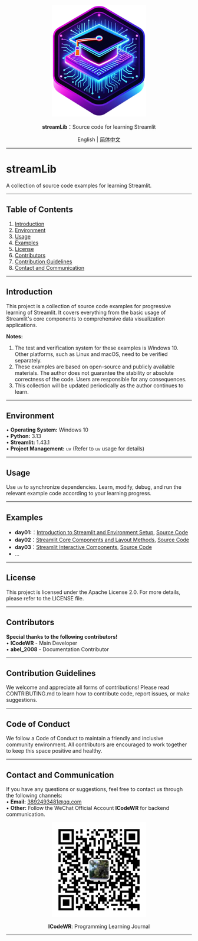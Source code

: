 <div align="center">
  <img src="../../assets/logo.png" width=256></img>
<p><strong>streamLib</strong>：Source code for learning Streamlit </p>

English | [简体中文](README_zh.md)
</div>

---

# streamLib

A collection of source code examples for learning Streamlit.

---

## Table of Contents

1. [Introduction](#introduction)
2. [Environment](#environment)
3. [Usage](#usage)
4. [Examples](#examples)
5. [License](#license)
6. [Contributors](#contributors)
7. [Contribution Guidelines](#contribution-guidelines)
8. [Contact and Communication](#contact-and-communication)

---

## Introduction

This project is a collection of source code examples for progressive learning of Streamlit. It covers everything from the basic usage of Streamlit's core components to comprehensive data visualization applications.

**Notes:**  
1. The test and verification system for these examples is Windows 10. Other platforms, such as Linux and macOS, need to be verified separately.  
2. These examples are based on open-source and publicly available materials. The author does not guarantee the stability or absolute correctness of the code. Users are responsible for any consequences.  
3. This collection will be updated periodically as the author continues to learn.

---

## Environment

• **Operating System:** Windows 10  
• **Python:** 3.13  
• **Streamlit:** 1.43.1  
• **Project Management:** `uv` (Refer to `uv` usage for details)

---

## Usage

Use `uv` to synchronize dependencies. Learn, modify, debug, and run the relevant example code according to your learning progress.

---

## Examples
- **day01:**：[Introduction to Streamlit and Environment Setup](https://mp.weixin.qq.com/s/S4pB2dV1cJ2vOIotzKPHFg), [Source Code](./src/day01/app.py)
- **day02**：[Streamlit Core Components and Layout Methods](https://mp.weixin.qq.com/s/70I55nBFyw8jnALsN_9WrQ), [Source Code](./src/day02/app.py)
- **day03**：[Streamlit Interactive Components](https://mp.weixin.qq.com/s/DCfHAStAx4dXhmI-Q3pwjA), [Source Code](./src/day03/app.py)
- ...

---

## License

This project is licensed under the Apache License 2.0. For more details, please refer to the LICENSE file.

---

## Contributors

**Special thanks to the following contributors!**  
• **ICodeWR** - Main Developer  
• **abel_2008** - Documentation Contributor  

---

## Contribution Guidelines

We welcome and appreciate all forms of contributions! Please read CONTRIBUTING.md to learn how to contribute code, report issues, or make suggestions.

---

## Code of Conduct

We follow a Code of Conduct to maintain a friendly and inclusive community environment. All contributors are encouraged to work together to keep this space positive and healthy.

---

## Contact and Communication

If you have any questions or suggestions, feel free to contact us through the following channels:  
• **Email:** 3892493481@qq.com  
• **Other:** Follow the WeChat Official Account **ICodeWR** for backend communication.  

<div align="center">
  <img src="../../assets/ICodeWR.jpg" width=256></img>
  <p><strong>ICodeWR</strong>: Programming Learning Journal </p>
</div>

---



